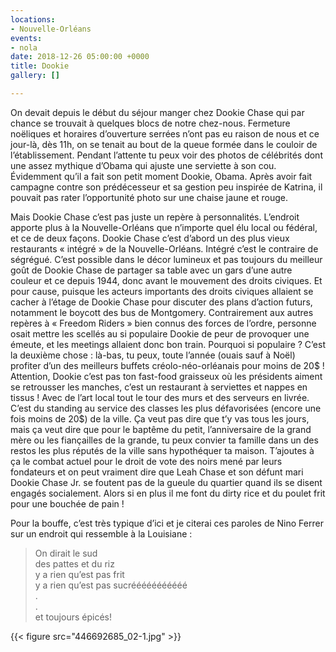 ```yaml
---
locations:
- Nouvelle-Orléans
events:
- nola
date: 2018-12-26 05:00:00 +0000
title: Dookie
gallery: []

---
```

On devait depuis le début du séjour manger chez Dookie Chase qui par chance se trouvait à quelques blocs de notre chez-nous. Fermeture noëliques et horaires d’ouverture serrées n’ont pas eu raison de nous et ce jour-là, dès 11h, on se tenait au bout de la queue formée dans le couloir de l’établissement. Pendant l’attente tu peux voir des photos de célébrités dont une assez mythique d’Obama qui ajuste une serviette à son cou. Évidemment qu’il a fait son petit moment Dookie, Obama. Après avoir fait campagne contre son prédécesseur et sa gestion peu inspirée de Katrina, il pouvait pas rater l’opportunité photo sur une chaise jaune et rouge.

Mais Dookie Chase c’est pas juste un repère à personnalités. L’endroit apporte plus à la Nouvelle-Orléans que n’importe quel élu local ou fédéral, et ce de deux façons. Dookie Chase c’est d’abord un des plus vieux restaurants « intégré » de la Nouvelle-Orléans. Intégré c’est le contraire de ségrégué. C’est possible dans le décor lumineux et pas toujours du meilleur goût de Dookie Chase de partager sa table avec un gars d’une autre couleur et ce depuis 1944, donc avant le mouvement des droits civiques.
Et pour cause, puisque les acteurs importants des droits civiques allaient se cacher à l’étage de Dookie Chase pour discuter des plans d’action futurs, notamment le boycott des bus de Montgomery. Contrairement aux autres repères à « Freedom Riders » bien connus des forces de l’ordre, personne osait mettre les scellés au si populaire Dookie de peur de provoquer une émeute, et les meetings allaient donc bon train.
Pourquoi si populaire ? C’est la deuxième chose : là-bas, tu peux, toute l’année (ouais sauf à Noël) profiter d’un des meilleurs buffets créolo-néo-orléanais pour moins de 20$ ! Attention, Dookie c’est pas ton fast-food graisseux où les présidents aiment se retrousser les manches, c’est un restaurant à serviettes et nappes en tissus ! Avec de l’art local tout le tour des murs et des serveurs en livrée. C’est du standing au service des classes les plus défavorisées (encore une fois moins de 20$) de la ville.
Ça veut pas dire que t’y vas tous les jours, mais ça veut dire que pour le baptême du petit, l’anniversaire de la grand mère ou les fiançailles de la grande, tu peux convier ta famille dans un des restos les plus réputés de la ville sans hypothéquer ta maison. T’ajoutes à ça le combat actuel pour le droit de vote des noirs mené par leurs fondateurs et on peut vraiment dire que Leah Chase et son défunt mari Dookie Chase Jr. se foutent pas de la gueule du quartier quand ils se disent engagés socialement.
Alors si en plus il me font du dirty rice et du poulet frit pour une bouchée de pain !

Pour la bouffe, c’est très typique d’ici et je citerai ces paroles de Nino Ferrer sur un endroit qui ressemble à la Louisiane :

> On dirait le sud  
> des pattes et du riz  
> y a rien qu’est pas frit  
> y a rien qu’est pas sucrééééééééééé  
> .  
> .  
> et toujours épicés!

{{< figure src="446692685_02-1.jpg" >}}
